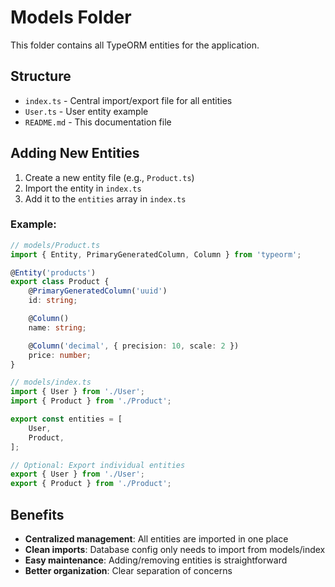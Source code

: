 # Models Folder

This folder contains all TypeORM entities for the application.

## Structure

- `index.ts` - Central import/export file for all entities
- `User.ts` - User entity example
- `README.md` - This documentation file

## Adding New Entities

1. Create a new entity file (e.g., `Product.ts`)
2. Import the entity in `index.ts`
3. Add it to the `entities` array in `index.ts`

### Example:

```typescript
// models/Product.ts
import { Entity, PrimaryGeneratedColumn, Column } from 'typeorm';

@Entity('products')
export class Product {
    @PrimaryGeneratedColumn('uuid')
    id: string;

    @Column()
    name: string;

    @Column('decimal', { precision: 10, scale: 2 })
    price: number;
}
```

```typescript
// models/index.ts
import { User } from './User';
import { Product } from './Product';

export const entities = [
    User,
    Product,
];

// Optional: Export individual entities
export { User } from './User';
export { Product } from './Product';
```

## Benefits

- **Centralized management**: All entities are imported in one place
- **Clean imports**: Database config only needs to import from models/index
- **Easy maintenance**: Adding/removing entities is straightforward
- **Better organization**: Clear separation of concerns

